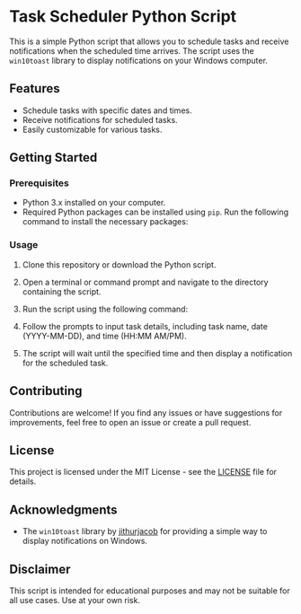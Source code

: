 # Task Scheduler Python Script

This is a simple Python script that allows you to schedule tasks and receive notifications when the scheduled time arrives. The script uses the `win10toast` library to display notifications on your Windows computer.

## Features

- Schedule tasks with specific dates and times.
- Receive notifications for scheduled tasks.
- Easily customizable for various tasks.

## Getting Started

### Prerequisites

- Python 3.x installed on your computer.
- Required Python packages can be installed using `pip`. Run the following command to install the necessary packages:


### Usage

1. Clone this repository or download the Python script.

2. Open a terminal or command prompt and navigate to the directory containing the script.

3. Run the script using the following command:

4. Follow the prompts to input task details, including task name, date (YYYY-MM-DD), and time (HH:MM AM/PM).

5. The script will wait until the specified time and then display a notification for the scheduled task.

## Contributing

Contributions are welcome! If you find any issues or have suggestions for improvements, feel free to open an issue or create a pull request.

## License

This project is licensed under the MIT License - see the [LICENSE](LICENSE) file for details.

## Acknowledgments

- The `win10toast` library by [jithurjacob](https://github.com/jithurjacob) for providing a simple way to display notifications on Windows.

## Disclaimer

This script is intended for educational purposes and may not be suitable for all use cases. Use at your own risk.
